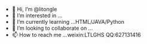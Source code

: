 - 👋 Hi, I’m @litongle
- 👀 I’m interested in ...
- 🌱 I’m currently learning ...HTML/JAVA/Python
- 💞️ I’m looking to collaborate on ...
- 📫 How to reach me ...weixin:LTLGHS  QQ:627131416

<!---
litongle/litongle is a ✨ special ✨ repository because its `README.md` (this file) appears on your GitHub profile.
You can click the Preview link to take a look at your changes.
--->
